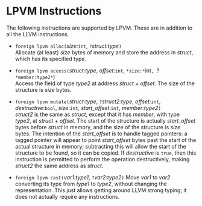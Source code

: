 # LPVM Instructions #

The following instructions are supported by LPVM.  These are in addition to all
the LLVM instructions.

* `foreign lpvm alloc(`*size:*`int`, `?`*struct:type*`)`  
   Allocate (at least) *size* bytes of memory and store the address in
   *struct*, which has its specified type.

* `foreign lpvm access(`*struct:type*, *offset:*`int`, `*size:*`int`,
                       `?`*member:type2*`)`  
   Access the field of type *type2* at address *struct* + *offset*. The size of
   the structure is *size* bytes.

* `foreign lpvm mutate(`*struct:type*, `?`*struct2:type*,
                        *offset:*`int`, *destructive*:`bool`,
                        *size*:`int`, *start_offset*:`int`, *member:type2*`)`  
   *struct2* is the same as *struct*, except that it has *member*, with type
   *type2*, at *struct* + *offset*.  The start of the
   structure is actually *start_offset* bytes before *struct* in memory, and the
   size of the structure is *size* bytes.
   The intention of the *start_offset* is to handle tagged pointers:  a tagged
   pointer will appear to point *start_offset* bytes past the start of the
   actual structure in memory; subtracting this will allow the start of the
   structure to be found, so it can be copied.
   If *destructive* is `true`, then this instruction is permitted to
   perform the operation destructively, making *struct2* the same address
   as *struct*.

* `foreign lpvm cast(`*var1:type1*, `?`*var2:type2*`)`
  Move *var1* to *var2* converting its type from *type1* to *type2*, without
  changing the representation.  This just allows getting around LLVM strong
  typing; it does not actually require any instructions.
